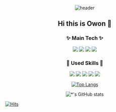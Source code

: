 <div align=center> 
  
![header](https://capsule-render.vercel.app/api?type=waving&color=gradient&height=300&section=header&text=Dev_Owon%20&fontSize=70)



## Hi this is Owon 👋

  
###  ✨ Main Tech ✨
<img src="https://img.shields.io/badge/React-61DAFB?style=flat-square&logo=React&logoColor=black"/> <img src="https://img.shields.io/badge/React Native-61DAFB?style=flat-square&logo=react&logoColor=black"/> <img src="https://img.shields.io/badge/TypeScript-0E39A9?style=flat-square&logo=Typescript&logoColor=black"/>  <img src="https://img.shields.io/badge/JavaScript-F7DF1E?style=flat-square&logo=JavaScript&logoColor=black"/>  


###  💫 Used Skills 💫
<img src="https://img.shields.io/badge/Next.js-E6E6E6?style=flat-square&logo=Next.js&logoColor=black"/>  <img src="https://img.shields.io/badge/Redux-764ABC?style=flat-square&logo=Redux&logoColor=black"/> <img src="https://img.shields.io/badge/Spring-3776AB?style=flat-square&logo=Spring&logoColor=black"/>  <img src="https://img.shields.io/badge/NestJs-339933?style=flat-square&logo=NestJs&logoColor=black"/>  <img src="https://img.shields.io/badge/Kotlin-7F52FF?style=flat-square&logo=Kotlin&logoColor=black"/>

[![Top Langs](https://github-readme-stats-sigma-five.vercel.app/api/top-langs/?username=owonie&layout=compact)](https://github.com/owonie/github-readme-stats)

![*'s GitHub stats](https://github-readme-stats-sigma-five.vercel.app/api?username=owonie&show_icons=true&theme=radical)


  
</div>


[![Hits](https://hits.seeyoufarm.com/api/count/incr/badge.svg?url=https%3A%2F%2Fgithub.com%2FOwonie&count_bg=%2379C83D&title_bg=%23555555&icon=&icon_color=%23E7E7E7&title=hits&edge_flat=false)](https://hits.seeyoufarm.com)

